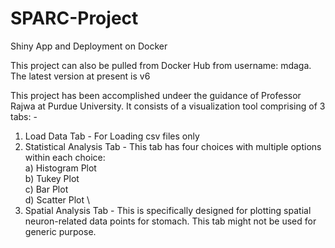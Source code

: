 # SPARC-Project
Shiny App and Deployment on Docker

This project can also be pulled from Docker Hub from username: mdaga. The latest version at present is v6

This project has been accomplished undeer the guidance of Professor Rajwa at Purdue University. It consists of a visualization tool comprising of 3 tabs: -

1) Load Data Tab - For Loading csv files only
2) Statistical Analysis Tab - This tab has four choices with multiple options within each choice: \
                              a) Histogram Plot \
                              b) Tukey Plot \
                              c) Bar Plot \
                              d) Scatter Plot \
3) Spatial Analysis Tab - This is specifically designed for plotting spatial neuron-related data points for stomach. This tab might not be used for generic purpose.

